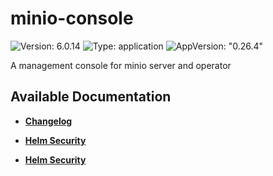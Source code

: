# minio-console

![Version: 6.0.14](https://img.shields.io/badge/Version-6.0.14-informational?style=flat-square) ![Type: application](https://img.shields.io/badge/Type-application-informational?style=flat-square) ![AppVersion: "0.26.4"](https://img.shields.io/badge/AppVersion-"0.26.4"-informational?style=flat-square)

A management console for minio server and operator

## Available Documentation

- [**Changelog**](CHANGELOG)

- [**Helm Security**](container-security)

- [**Helm Security**](helm-security)

